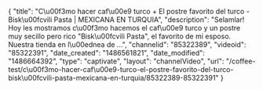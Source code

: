 {
    "title": "C\u00f3mo hacer caf\u00e9 turco + El postre favorito del turco - Bisk\u00fcvili Pasta | MEXICANA EN TURQUIA",
    "description": "Selamlar! Hoy les mostramos c\u00f3mo hacemos el caf\u00e9 turco y un postre muy secillo pero rico \"Bisk\u00fcvili Pasta\", el favorito de mi esposo. Nuestra tienda en l\u00ednea de ...",
    "channelid": "85322389",
    "videoid": "85322391",
    "date_created": "1486561821",
    "date_modified": "1486664392",
    "type": "captivate",
    "layout": "channelVideo",
    "url": "\/coffee-test\/c\u00f3mo-hacer-caf\u00e9-turco-el-postre-favorito-del-turco-bisk\u00fcvili-pasta-mexicana-en-turquia\/85322389-85322391"
}